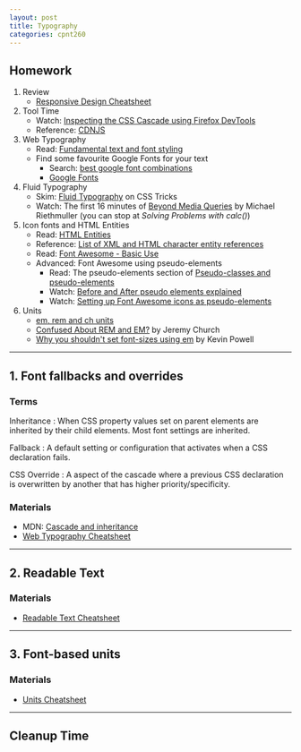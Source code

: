 ```yaml
---
layout: post
title: Typography
categories: cpnt260
---
```


## Homework
1. Review
    - [Responsive Design Cheatsheet]({{site.baseurl}}/cheatsheets/responsive-design/)
2. Tool Time
    - Watch: [Inspecting the CSS Cascade using Firefox DevTools](https://youtu.be/Sp9ZfSvpf7A)
    - Reference: [CDNJS](https://en.wikipedia.org/wiki/Cdnjs)
3. Web Typography
    - Read: [Fundamental text and font styling](https://developer.mozilla.org/en-US/docs/Learn/CSS/Styling_text/Fundamentals)
    - Find some favourite Google Fonts for your text
        - Search: [best google font combinations](https://www.google.com/search?q=best+google+font+combinations)
        - [Google Fonts](https://fonts.google.com/)
4. Fluid Typography
    - Skim: [Fluid Typography](https://css-tricks.com/simplified-fluid-typography/) on CSS Tricks
    - Watch: The first 16 minutes of [Beyond Media Queries](https://vimeo.com/235428198) by Michael Riethmuller (you can stop at _Solving Problems with calc()_)
5. Icon fonts and HTML Entities
    - Read: [HTML Entities](https://developer.mozilla.org/en-US/docs/Learn/HTML/Introduction_to_HTML/Getting_started#Entity_references_Including_special_characters_in_HTML)
    - Reference: [List of XML and HTML character entity references](https://en.wikipedia.org/wiki/List_of_XML_and_HTML_character_entity_references)
    - Read: [Font Awesome - Basic Use](https://fontawesome.com/how-to-use/on-the-web/referencing-icons/basic-use)
    - Advanced: Font Awesome using pseudo-elements
        - Read: The pseudo-elements section of [Pseudo-classes and pseudo-elements](https://developer.mozilla.org/en-US/docs/Learn/CSS/Building_blocks/Selectors/Pseudo-classes_and_pseudo-elements)
        - Watch: [Before and After pseudo elements explained](https://youtu.be/zGiirUiWslI)
        - Watch: [Setting up Font Awesome icons as pseudo-elements](https://youtu.be/lMBa7gLWyO4)
6. Units
    - [em, rem and ch units](https://developer.mozilla.org/en-US/docs/Learn/CSS/Building_blocks/Values_and_units#Relative_length_units)
    - [Confused About REM and EM?](https://j.eremy.net/confused-about-rem-and-em/) by Jeremy Church
    - [Why you shouldn't set font-sizes using em](https://youtu.be/pautqDqa54I) by Kevin Powell

---

## 1. Font fallbacks and overrides
### Terms
Inheritance
: When CSS property values set on parent elements are inherited by their child elements. Most font settings are inherited.

Fallback
: A default setting or configuration that activates when a CSS declaration fails.

CSS Override
: A aspect of the cascade where a previous CSS declaration is overwritten by another that has higher priority/specificity.

### Materials
- MDN: [Cascade and inheritance](https://developer.mozilla.org/en-US/docs/Learn/CSS/Building_blocks/Cascade_and_inheritance)
- [Web Typography Cheatsheet]({{site.baseurl}}/cheatsheets/web-typography)

---

## 2. Readable Text
### Materials
- [Readable Text Cheatsheet]({{site.baseurl}}/cheatsheets/web-typography/readable-text)

---

## 3. Font-based units
### Materials
- [Units Cheatsheet]({{site.baseurl}}/cheatsheets/units)

---

## Cleanup Time


